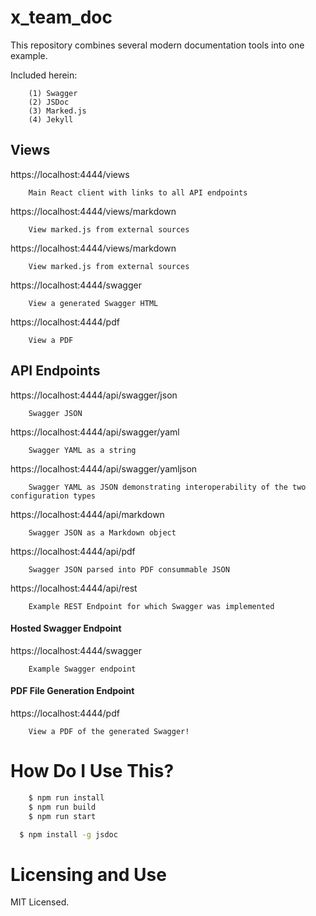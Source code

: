 # x_team_doc

This repository combines several modern documentation tools into one example.

Included herein:
```
    (1) Swagger
    (2) JSDoc
    (3) Marked.js
    (4) Jekyll
```

## Views

https://localhost:4444/views
```
    Main React client with links to all API endpoints
```

https://localhost:4444/views/markdown
```
    View marked.js from external sources
```

https://localhost:4444/views/markdown
```
    View marked.js from external sources
```

https://localhost:4444/swagger
```
    View a generated Swagger HTML
```

https://localhost:4444/pdf
```
    View a PDF
```

## API Endpoints

https://localhost:4444/api/swagger/json
```
    Swagger JSON
```

https://localhost:4444/api/swagger/yaml
```
    Swagger YAML as a string
```

https://localhost:4444/api/swagger/yamljson
```
    Swagger YAML as JSON demonstrating interoperability of the two configuration types
```

https://localhost:4444/api/markdown
```
    Swagger JSON as a Markdown object
```

https://localhost:4444/api/pdf
```
    Swagger JSON parsed into PDF consummable JSON
```

https://localhost:4444/api/rest
```
    Example REST Endpoint for which Swagger was implemented
```

#### Hosted Swagger Endpoint

https://localhost:4444/swagger
```
    Example Swagger endpoint
```

#### PDF File Generation Endpoint

https://localhost:4444/pdf
```
    View a PDF of the generated Swagger!
```

# How Do I Use This?

```bash
    $ npm run install
    $ npm run build
    $ npm run start
```

```bash
  $ npm install -g jsdoc
```

# Licensing and Use

MIT Licensed.
